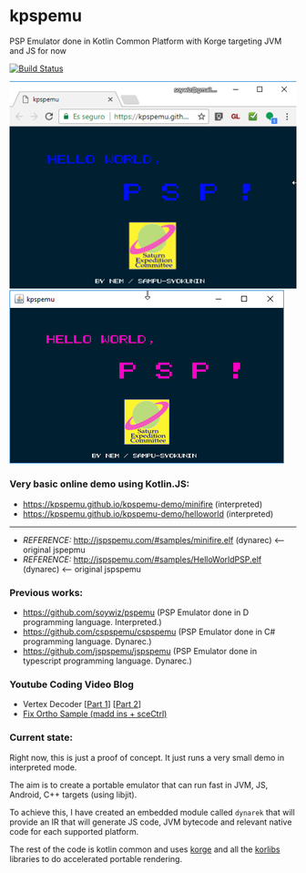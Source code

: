 # kpspemu
PSP Emulator done in Kotlin Common Platform with Korge targeting JVM and JS for now

[![Build Status](https://travis-ci.org/kpspemu/kpspemu.svg?branch=master)](https://travis-ci.org/kpspemu/kpspemu)

![](/docs/helloworld_js.png)
![](/docs/helloworld_jvm.png)

### Very basic online demo using Kotlin.JS:
* https://kpspemu.github.io/kpspemu-demo/minifire (interpreted)
* https://kpspemu.github.io/kpspemu-demo/helloworld (interpreted)

---

* *REFERENCE:* http://jspspemu.com/#samples/minifire.elf (dynarec) <-- original jspepmu
* *REFERENCE:* http://jspspemu.com/#samples/HelloWorldPSP.elf (dynarec) <-- original jspspemu

### Previous works:
* https://github.com/soywiz/pspemu (PSP Emulator done in D programming language. Interpreted.)
* https://github.com/cspspemu/cspspemu (PSP Emulator done in C# programming language. Dynarec.)
* https://github.com/jspspemu/jspspemu (PSP Emulator done in typescript programming language. Dynarec.)

### Youtube Coding Video Blog

* Vertex Decoder [[Part 1](https://youtu.be/-a6Igq_XiPc)] [[Part 2](https://youtu.be/TZzSfTxDjTo)]
* [Fix Ortho Sample (madd ins + sceCtrl)](https://youtu.be/REF_wFJE85c) 

### Current state:
Right now, this is just a proof of concept. It just runs a very small demo in interpreted mode.

The aim is to create a portable emulator that can run fast in JVM, JS, Android, C++ targets (using libjit).

To achieve this, I have created an embedded module called `dynarek` that will provide an IR that
will generate JS code, JVM bytecode and relevant native code for each supported platform.

The rest of the code is kotlin common and uses [korge](https://github.com/korlibs/korge) and all
the [korlibs](https://github.com/korlibs/korlibs) libraries to do accelerated portable rendering.  

